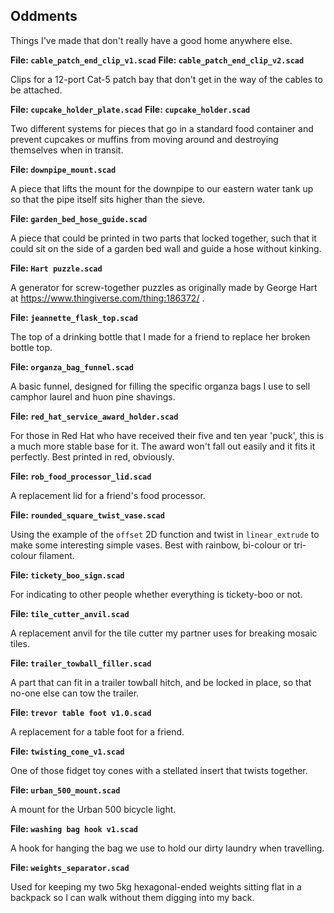 Oddments
--------

Things I've made that don't really have a good home anywhere else.

**File: `cable_patch_end_clip_v1.scad`**
**File: `cable_patch_end_clip_v2.scad`**

Clips for a 12-port Cat-5 patch bay that don't get in the way of the cables
to be attached.

**File: `cupcake_holder_plate.scad`**
**File: `cupcake_holder.scad`**

Two different systems for pieces that go in a standard food container and
prevent cupcakes or muffins from moving around and destroying themselves when
in transit.

**File: `downpipe_mount.scad`**

A piece that lifts the mount for the downpipe to our eastern water tank up so
that the pipe itself sits higher than the sieve.

**File: `garden_bed_hose_guide.scad`**

A piece that could be printed in two parts that locked together, such that it
could sit on the side of a garden bed wall and guide a hose without kinking.

**File: `Hart puzzle.scad`**

A generator for screw-together puzzles as originally made by George Hart at
https://www.thingiverse.com/thing:186372/ .

**File: `jeannette_flask_top.scad`**

The top of a drinking bottle that I made for a friend to replace her broken
bottle top.

**File: `organza_bag_funnel.scad`**

A basic funnel, designed for filling the specific organza bags I use to sell
camphor laurel and huon pine shavings.

**File: `red_hat_service_award_holder.scad`**

For those in Red Hat who have received their five and ten year 'puck', this
is a much more stable base for it.  The award won't fall out easily and it
fits it perfectly.  Best printed in red, obviously.

**File: `rob_food_processor_lid.scad`**

A replacement lid for a friend's food processor.

**File: `rounded_square_twist_vase.scad`**

Using the example of the `offset` 2D function and twist in `linear_extrude`
to make some interesting simple vases.  Best with rainbow, bi-colour or
tri-colour filament.

**File: `tickety_boo_sign.scad`**

For indicating to other people whether everything is tickety-boo or not.

**File: `tile_cutter_anvil.scad`**

A replacement anvil for the tile cutter my partner uses for breaking mosaic
tiles.

**File: `trailer_towball_filler.scad`**

A part that can fit in a trailer towball hitch, and be locked in place, so
that no-one else can tow the trailer.

**File: `trevor table foot v1.0.scad`**

A replacement for a table foot for a friend.

**File: `twisting_cone_v1.scad`**

One of those fidget toy cones with a stellated insert that twists together.

**File: `urban_500_mount.scad`**

A mount for the Urban 500 bicycle light.

**File: `washing bag hook v1.scad`**

A hook for hanging the bag we use to hold our dirty laundry when travelling.

**File: `weights_separator.scad`**

Used for keeping my two 5kg hexagonal-ended weights sitting flat in a
backpack so I can walk without them digging into my back.
